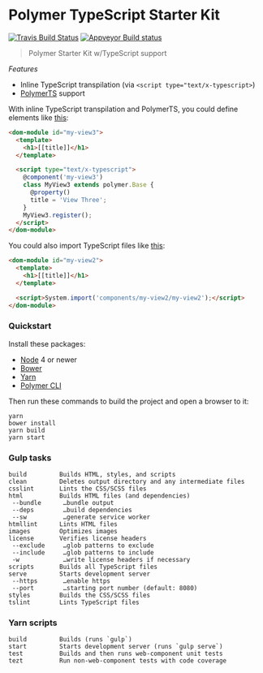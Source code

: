 # Polymer TypeScript Starter Kit

[![Travis Build Status](https://travis-ci.org/tony19/polymer-typescript-starter-kit.svg?branch=master)](https://travis-ci.org/tony19/polymer-typescript-starter-kit) [![Appveyor Build status](https://ci.appveyor.com/api/projects/status/cmo1qqw1lix5jaic/branch/master?svg=true)](https://ci.appveyor.com/project/tony19/polymer-typescript-starter-kit/branch/master)

> Polymer Starter Kit w/TypeScript support

*Features*

 * Inline TypeScript transpilation (via `<script type="text/x-typescript>`)
 * [PolymerTS](https://github.com/nippur72/PolymerTS) support

With inline TypeScript transpilation and PolymerTS, you could define elements like [this](https://github.com/tony19/polymer-typescript-starter-kit/blob/7093acd/src/components/my-view3/my-view3.html#L31-L38):

```html
<dom-module id="my-view3">
  <template>
    <h1>[[title]]</h1>
  </template>

  <script type="text/x-typescript">
    @component('my-view3')
    class MyView3 extends polymer.Base {
      @property()
      title = 'View Three';
    }
    MyView3.register();
  </script>
</dom-module>
```

You could also import TypeScript files like [this](https://github.com/tony19/polymer-typescript-starter-kit/blob/7093acd/src/components/my-view2/my-view2.html#L31):

```html
<dom-module id="my-view2">
  <template>
    <h1>[[title]]</h1>
  </template>

  <script>System.import('components/my-view2/my-view2');</script>
</dom-module>
```


### Quickstart

Install these packages:

 * [Node](https://nodejs.org/) 4 or newer
 * [Bower](https://bower.io/)
 * [Yarn](https://yarnpkg.com/)
 * [Polymer CLI](https://github.com/Polymer/polymer-cli)

Then run these commands to build the project and open a browser to it:

```shell
yarn
bower install
yarn build
yarn start
```


### Gulp tasks

```shell
build         Builds HTML, styles, and scripts
clean         Deletes output directory and any intermediate files
csslint       Lints the CSS/SCSS files
html          Builds HTML files (and dependencies)
 --bundle      …bundle output
 --deps        …build dependencies
 --sw          …generate service worker
htmllint      Lints HTML files
images        Optimizes images
license       Verifies license headers
 --exclude     …glob patterns to exclude
 --include     …glob patterns to include
 -w            …write license headers if necessary
scripts       Builds all TypeScript files
serve         Starts development server
 --https       …enable https
 --port        …starting port number (default: 8080)
styles        Builds the CSS/SCSS files
tslint        Lints TypeScript files
```

### Yarn scripts
```
build         Builds (runs `gulp`)
start         Starts development server (runs `gulp serve`)
test          Builds and then runs web-component unit tests
tezt          Run non-web-component tests with code coverage
```
